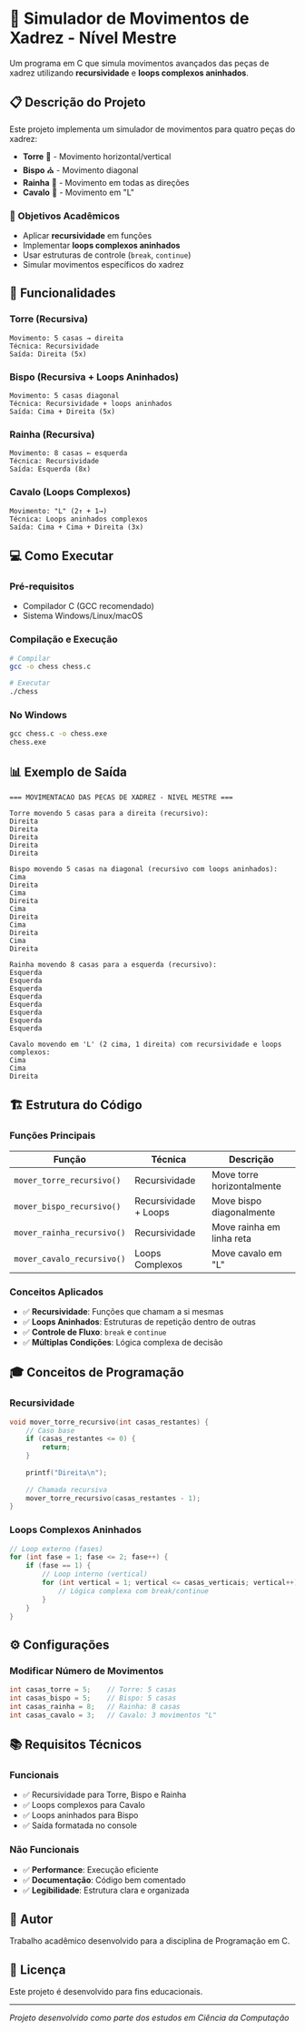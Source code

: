 # 🏰 Simulador de Movimentos de Xadrez - Nível Mestre

Um programa em C que simula movimentos avançados das peças de xadrez utilizando **recursividade** e **loops complexos aninhados**.

## 📋 Descrição do Projeto

Este projeto implementa um simulador de movimentos para quatro peças do xadrez:
- **Torre** 🏰 - Movimento horizontal/vertical
- **Bispo** ⛪ - Movimento diagonal  
- **Rainha** 👑 - Movimento em todas as direções
- **Cavalo** 🐎 - Movimento em "L"

### 🎯 Objetivos Acadêmicos

- Aplicar **recursividade** em funções
- Implementar **loops complexos aninhados**
- Usar estruturas de controle (`break`, `continue`)
- Simular movimentos específicos do xadrez

## 🚀 Funcionalidades

### Torre (Recursiva)
```
Movimento: 5 casas → direita
Técnica: Recursividade
Saída: Direita (5x)
```

### Bispo (Recursiva + Loops Aninhados)
```
Movimento: 5 casas diagonal
Técnica: Recursividade + loops aninhados
Saída: Cima + Direita (5x)
```

### Rainha (Recursiva)
```
Movimento: 8 casas ← esquerda
Técnica: Recursividade
Saída: Esquerda (8x)
```

### Cavalo (Loops Complexos)
```
Movimento: "L" (2↑ + 1→)
Técnica: Loops aninhados complexos
Saída: Cima + Cima + Direita (3x)
```

## 💻 Como Executar

### Pré-requisitos
- Compilador C (GCC recomendado)
- Sistema Windows/Linux/macOS

### Compilação e Execução
```bash
# Compilar
gcc -o chess chess.c

# Executar
./chess
```

### No Windows
```cmd
gcc chess.c -o chess.exe
chess.exe
```

## 📊 Exemplo de Saída

```
=== MOVIMENTACAO DAS PECAS DE XADREZ - NIVEL MESTRE ===

Torre movendo 5 casas para a direita (recursivo):
Direita
Direita
Direita
Direita
Direita

Bispo movendo 5 casas na diagonal (recursivo com loops aninhados):
Cima
Direita
Cima
Direita
Cima
Direita
Cima
Direita
Cima
Direita

Rainha movendo 8 casas para a esquerda (recursivo):
Esquerda
Esquerda
Esquerda
Esquerda
Esquerda
Esquerda
Esquerda
Esquerda

Cavalo movendo em 'L' (2 cima, 1 direita) com recursividade e loops complexos:
Cima
Cima
Direita
```

## 🏗️ Estrutura do Código

### Funções Principais

| Função | Técnica | Descrição |
|--------|---------|-----------|
| `mover_torre_recursivo()` | Recursividade | Move torre horizontalmente |
| `mover_bispo_recursivo()` | Recursividade + Loops | Move bispo diagonalmente |
| `mover_rainha_recursivo()` | Recursividade | Move rainha em linha reta |
| `mover_cavalo_recursivo()` | Loops Complexos | Move cavalo em "L" |

### Conceitos Aplicados

- ✅ **Recursividade**: Funções que chamam a si mesmas
- ✅ **Loops Aninhados**: Estruturas de repetição dentro de outras
- ✅ **Controle de Fluxo**: `break` e `continue`
- ✅ **Múltiplas Condições**: Lógica complexa de decisão

## 🎓 Conceitos de Programação

### Recursividade
```c
void mover_torre_recursivo(int casas_restantes) {
    // Caso base
    if (casas_restantes <= 0) {
        return;
    }
    
    printf("Direita\n");
    
    // Chamada recursiva
    mover_torre_recursivo(casas_restantes - 1);
}
```

### Loops Complexos Aninhados
```c
// Loop externo (fases)
for (int fase = 1; fase <= 2; fase++) {
    if (fase == 1) {
        // Loop interno (vertical)
        for (int vertical = 1; vertical <= casas_verticais; vertical++) {
            // Lógica complexa com break/continue
        }
    }
}
```

## ⚙️ Configurações

### Modificar Número de Movimentos
```c
int casas_torre = 5;    // Torre: 5 casas
int casas_bispo = 5;    // Bispo: 5 casas
int casas_rainha = 8;   // Rainha: 8 casas  
int casas_cavalo = 3;   // Cavalo: 3 movimentos "L"
```

## 📚 Requisitos Técnicos

### Funcionais
- ✅ Recursividade para Torre, Bispo e Rainha
- ✅ Loops complexos para Cavalo
- ✅ Loops aninhados para Bispo
- ✅ Saída formatada no console

### Não Funcionais
- ✅ **Performance**: Execução eficiente
- ✅ **Documentação**: Código bem comentado
- ✅ **Legibilidade**: Estrutura clara e organizada

## 👥 Autor

Trabalho acadêmico desenvolvido para a disciplina de Programação em C.

## 📄 Licença

Este projeto é desenvolvido para fins educacionais.

---

*Projeto desenvolvido como parte dos estudos em Ciência da Computação*